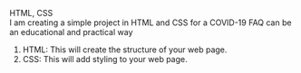 HTML, CSS<br/>
I am creating a simple project in HTML and CSS for a COVID-19 FAQ can be an educational and practical way  
<ol>
  <li>HTML: This will create the structure of your web page.</li>
  <li>CSS: This will add styling to your web page.</li>
</ol>
